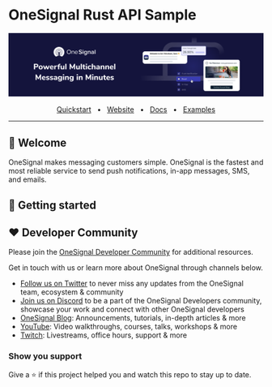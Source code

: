 # OneSignal Rust API Sample

![OneSignal](./assets/onesignal-banner.png)

<div align="center">
  <a href="https://documentation.onesignal.com/docs/onboarding-with-onesignal" target="_blank">Quickstart</a>
  <span>&nbsp;&nbsp;•&nbsp;&nbsp;</span>
  <a href="https://onesignal.com/" target="_blank">Website</a>
  <span>&nbsp;&nbsp;•&nbsp;&nbsp;</span>
  <a href="https://documentation.onesignal.com/docs" target="_blank">Docs</a>
  <span>&nbsp;&nbsp;•&nbsp;&nbsp;</span>
  <a href="https://github.com/OneSignalDevelopers" target="_blank">Examples</a>
  <br />
  <hr />
</div>

## 👋 Welcome

OneSignal makes messaging customers simple. OneSignal is the fastest and most reliable service to send push notifications, in-app messages, SMS, and emails.

## 🚦 Getting started

## ❤️ Developer Community

Please join the [OneSignal Developer Community](https://onesignal.com/onesignal-developers) for additional resources.

Get in touch with us or learn more about OneSignal through channels below.

- [Follow us on Twitter](https://twitter.com/onesignaldevs) to never miss any updates from the OneSignal team, ecosystem & community
- [Join us on Discord](https://discord.gg/EP7gf6Uz7G) to be a part of the OneSignal Developers community, showcase your work and connect with other OneSignal developers
- [OneSignal Blog](https://onesignal.com/blog/): Announcements, tutorials, in-depth articles & more
- [YouTube](https://www.youtube.com/channel/UCe63d5EDQsSkOov-bIE_8Aw/featured): Video walkthroughs, courses, talks, workshops & more
- [Twitch](https://www.twitch.tv/onesignaldevelopers): Livestreams, office hours, support & more

### Show you support

Give a ⭐️ if this project helped you and watch this repo to stay up to date.

